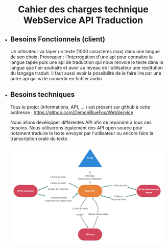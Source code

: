 # <center>**Cahier des charges technique** WebService API Traduction</center>

* ## Besoins Fonctionnels (client)

    Un utilisateur va taper un texte (1000 caractères max) dans une langue de son choix. Provoquer : l'Interrogation d'une api pour connaitre la langue tapée puis une api de traduction qui nous renvoie le texte dans la langue que l'on souhaite et avoir au niveau de l'utilisateur une restitution du langage traduit. 
    Il faut aussi avoir la possibilité de le faire lire par une autre api qui va le convertir en fichier audio

* ## Besoins techniques

    Tous le projet (informations, API, ... ) est présent sur github à cette addresse : https://github.com/DemonBlueFox/WebService

    Nous allons devélopper différentes API afin de repondre à tous ces besoins. Nous utiliserons également des API open source pour notament traduire le texte envoyer par l'utilisateur ou encore faire la transcription orale du texte.

    ![Archi](https://github.com/DemonBlueFox/WebService/blob/main/Architecture_des_API.png)